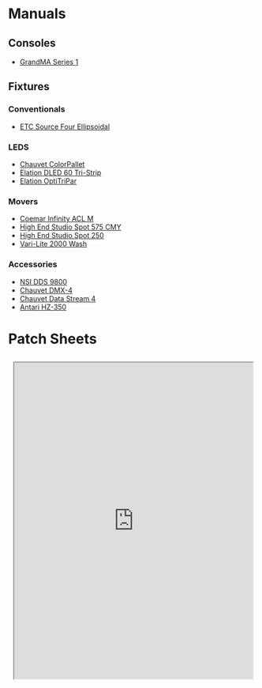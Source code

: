 <!-- TITLE: Documents -->

# Manuals
## Consoles
* [GrandMA Series 1](http://www.actlighting.com/MA/pdf/grandMA6.0e.pdf)

## Fixtures
### Conventionals
* [ETC Source Four Ellipsoidal](https://www.etcconnect.com/WorkArea/DownloadAsset.aspx?id=10737461230)

### LEDS
* [Chauvet ColorPallet](https://www.chauvetdj.com/wp-content/uploads/2015/12/COLORpalette_UM_Rev4_WO.pdf)
* [Elation DLED 60 Tri-Strip](http://cdb.s3.amazonaws.com/ItemRelatedFiles/10135/design-led-60-tristrip.pdf)
* [Elation OptiTriPar](http://cdb.s3.amazonaws.com/ItemRelatedFiles/10194/opti_tri_par.pdf)

### Movers
* [Coemar Infinity ACL M](http://www.coemar.com/media/file/Infinity%20ACL%20M_User%20manual_2_1_ENG.pdf)
* [High End Studio Spot 575 CMY](https://www.highend.com/documentation/Studio%20Spot/sspot575.pdf)
* [High End Studio Spot 250](https://www.highend.com/documentation/Studio%20Spot/250series.pdf)
* [Vari-Lite 2000 Wash](http://www.vari-lite.com/clientuploads/directory/downloads/VL2000W_User_F.pdf)

### Accessories
* [NSI DDS 9800](http://onstagevisuals.com/rental/pdf/nsi-dds9800.pdf)
* [Chauvet DMX-4](https://www.chauvetdj.com/wp-content/uploads/2015/12/DMX-4_UM_Rev3_WO-1.pdf)
* [Chauvet Data Stream 4](https://www.chauvetdj.com/wp-content/uploads/2015/12/Data_Stream_4_UM_Rev2_WO-1.pdf)
* [Antari HZ-350](http://cdb.s3.amazonaws.com/ItemRelatedFiles/10017/HZ-350%20User%20Manual.pdf)

# Patch Sheets
<iframe src="https://docs.google.com/spreadsheets/d/e/2PACX-1vT7JXFlvDVbuUUGtY0KbblRl3vBvHmCgdWjCGbeAoaqtwHCr6fpFQm9Kt4o0fS-oGyhCnBB_jBNnBma/pubhtml?widget=true&amp;headers=false" style="width: 96%; height: 40rem; margin: 2%;"></iframe>
